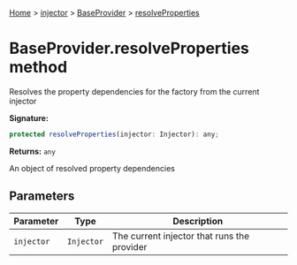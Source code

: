[Home](./index) &gt; [injector](./injector.md) &gt; [BaseProvider](./injector.baseprovider.md) &gt; [resolveProperties](./injector.baseprovider.resolveproperties.md)

# BaseProvider.resolveProperties method

Resolves the property dependencies for the factory from the current injector

**Signature:**
```javascript
protected resolveProperties(injector: Injector): any;
```
**Returns:** `any`

An object of resolved property dependencies

## Parameters

|  Parameter | Type | Description |
|  --- | --- | --- |
|  `injector` | `Injector` | The current injector that runs the provider |

